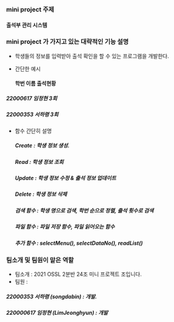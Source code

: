 ### mini project 주제

#### 출석부 관리 시스템



### mini project 가 가지고 있는 대략적인 기능 설명

+ 학생들의 정보를 입력받아 출석 확인을 할 수 있는 프로그램을 개발한다. 

+ 간단한 예시

  #### 학번        이름   출석현황  
 ##### 22000617  임정현   3회  
 ##### 22000353  서하령   3회

+ 함수 간단히 설명   
  ##### Create : 학생 정보 생성. 

  ##### Read : 학생 정보 조회  

  ##### Update : 학생 정보 수정 & 출석 정보 업데이트  

  ##### Delete : 학생 정보 삭제  

  ##### 검색 함수 : 학생 명으로 검색, 학번 순으로 정렬, 출석 횟수로 검색  

  ##### 파일 함수 : 파일 저장 함수, 파일 읽어오는 함수  

  ##### 추가 함수 : selectMenu(), selectDataNo(), readList()
 

### 팀소개 및 팀원이 맡은 역할

+ 팀소개 : 2021 OSSL 2분반 24조 미니 프로젝트 조입니다.
+ 팀원 :   
 ##### 22000353 서하령 (songdabin) : 개발. 
 ##### 220000617 임정현 (LimJeonghyun) : 개발
